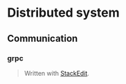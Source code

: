 # Distributed system

## Communication
### grpc



> Written with [StackEdit](https://stackedit.io/).
<!--stackedit_data:
eyJoaXN0b3J5IjpbLTE4NDAwMjUwMjJdfQ==
-->